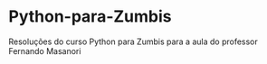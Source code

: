 # Python-para-Zumbis
Resoluções do curso Python para Zumbis para a aula do professor Fernando Masanori
